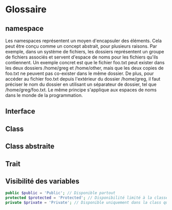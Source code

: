 
# Glossaire

## namespace

Les namespaces représentent un moyen d'encapsuler des éléments. Cela peut être conçu comme un concept abstrait, pour plusieurs raisons. 
Par exemple, dans un système de fichiers, les dossiers représentent un groupe de fichiers associés et servent d'espace de noms pour les fichiers qu'ils contiennent.
Un exemple concret est que le fichier foo.txt peut exister dans les deux dossiers /home/greg et /home/other, mais que les deux copies de foo.txt ne peuvent pas co-exister dans le même dossier. De plus, pour accéder au fichier foo.txt depuis l'extérieur du dossier /home/greg, il faut préciser le nom du dossier en utilisant un séparateur de dossier, tel que /home/greg/foo.txt. Le même principe s'applique aux espaces de noms dans le monde de la programmation.

## Interface

## Class

## Class abstraite

## Trait

## Visibilité des variables

```php
public $public = 'Public'; // Disponible partout
protected $protected = 'Protected'; // Disponibilité limité à la classe elle-même, ainsi qu'aux classes qui en héritent et parente
private $private = 'Private'; // Disponible uniquement dans la class qui les a définis
```
